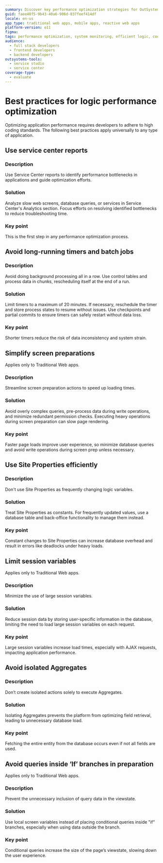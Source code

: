 ```yaml
---
summary: Discover key performance optimization strategies for OutSystems 11 (O11), focusing on efficient logic and system monitoring.
guid: faee48f5-9b43-40a6-906d-837feef414df
locale: en-us
app_type: traditional web apps, mobile apps, reactive web apps
platform-version: o11
figma:
tags: performance optimization, system monitoring, efficient logic, code best practices, application troubleshooting
audience:
  - full stack developers
  - frontend developers
  - backend developers
outsystems-tools:
  - service studio
  - service center
coverage-type:
  - evaluate
---
```


# Best practices for logic performance optimization

Optimizing application performance requires developers to adhere to high coding standards. The following best practices apply universally to any type of application.

## Use service center reports

### Description

 Use Service Center reports to identify performance bottlenecks in applications and guide optimization efforts.

### Solution

Analyze slow web screens, database queries, or services in Service Center's Analytics section. Focus efforts on resolving identified bottlenecks to reduce troubleshooting time.

### Key point

This is the first step in any performance optimization process.

## Avoid long-running timers and batch jobs

### Description

Avoid doing background processing all in a row. Use control tables and process data in chunks, rescheduling itself at the end of a run.

### Solution

Limit timers to a maximum of 20 minutes. If necessary, reschedule the timer and store process states to resume without issues. Use checkpoints and partial commits to ensure timers can safely restart without data loss.

### Key point

Shorter timers reduce the risk of data inconsistency and system strain.

## Simplify screen preparations

<div class="info" markdown="1">

Applies only to Traditional Web apps.

</div>

### Description

Streamline screen preparation actions to speed up loading times.

### Solution

Avoid overly complex queries, pre-process data during write operations, and minimize redundant permission checks. Executing heavy operations during screen preparation can slow page rendering.

### Key point

Faster page loads improve user experience, so minimize database queries and avoid write operations during screen prep unless necessary.

## Use Site Properties efficiently

### Description

Don't use Site Properties as frequently changing logic variables.

### Solution

Treat Site Properties as constants. For frequently updated values, use a database table and back-office functionality to manage them instead.

### Key point

Constant changes to Site Properties can increase database overhead and result in errors like deadlocks under heavy loads.

## Limit session variables

<div class="info" markdown="1">

Applies only to Traditional Web apps.

</div>

### Description

Minimize the use of large session variables.

### Solution

Reduce session data by storing user-specific information in the database, limiting the need to load large session variables on each request.

### Key point

Large session variables increase load times, especially with AJAX requests, impacting application performance.

## Avoid isolated Aggregates

### Description

Don’t create isolated actions solely to execute Aggregates.

### Solution

Isolating Aggregates prevents the platform from optimizing field retrieval, leading to unnecessary database load.

### Key point

Fetching the entire entity from the database occurs even if not all fields are used.

## Avoid queries inside ‘If’ branches in preparation

<div class="info" markdown="1">

Applies only to Traditional Web apps.

</div>

### Description

 Prevent the unnecessary inclusion of query data in the viewstate.

### Solution

Use local screen variables instead of placing conditional queries inside "if" branches, especially when using data outside the branch.

### Key point

Conditional queries increase the size of the page’s viewstate, slowing down the user experience.
